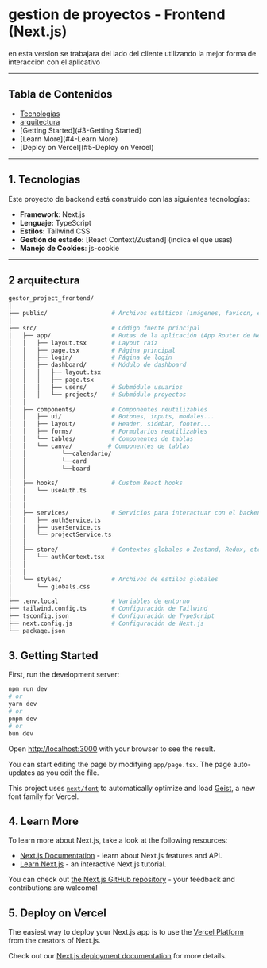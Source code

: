 # gestion de proyectos - Frontend (Next.js)

en esta version se trabajara del lado del cliente utilizando la mejor forma de interaccion con el aplicativo

---

## Tabla de Contenidos

- [Tecnologías](#1-tecnologías)
- [arquitectura](#2-arquitectura)
- [Getting Started](#3-Getting Started)
- [Learn More](#4-Learn More)
- [Deploy on Vercel](#5-Deploy on Vercel)

---

## 1. Tecnologías

Este proyecto de backend está construido con las siguientes tecnologías:

- **Framework**: Next.js
- **Lenguaje:** TypeScript
- **Estilos:** Tailwind CSS
- **Gestión de estado:** [React Context/Zustand] (indica el que usas)
- **Manejo de Cookies**: js-cookie

---

## 2 arquitectura
```bash
gestor_project_frontend/
│
├── public/                  # Archivos estáticos (imágenes, favicon, etc.)
│
├── src/                     # Código fuente principal
│   ├── app/                 # Rutas de la aplicación (App Router de Next.js 13+)
│   │   ├── layout.tsx       # Layout raíz
│   │   ├── page.tsx         # Página principal
│   │   ├── login/           # Página de login
│   │   ├── dashboard/       # Módulo de dashboard
│   │   │   ├── layout.tsx
│   │   │   ├── page.tsx
│   │   │   ├── users/       # Submódulo usuarios
│   │   │   └── projects/    # Submódulo proyectos
│   │
│   ├── components/          # Componentes reutilizables
│   │   ├── ui/              # Botones, inputs, modales...
│   │   ├── layout/          # Header, sidebar, footer...
│   │   ├── forms/           # Formularios reutilizables
│   │   └── tables/          # Componentes de tablas
│   │   └── canva/          # Componentes de tablas
│   │          └──calendario/
│   │          └──card
│   │          └──board
│   │
│   ├── hooks/               # Custom React hooks
│   │   └── useAuth.ts
│   │
│   │
│   ├── services/            # Servicios para interactuar con el backend (users, projects, auth)
│   │   ├── authService.ts
│   │   ├── userService.ts
│   │   └── projectService.ts
│   │
│   ├── store/               # Contextos globales o Zustand, Redux, etc.
│   │   └── authContext.tsx
│   │
│   │
│   └── styles/              # Archivos de estilos globales
│       └── globals.css
│
├── .env.local               # Variables de entorno
├── tailwind.config.ts       # Configuración de Tailwind
├── tsconfig.json            # Configuración de TypeScript
├── next.config.js           # Configuración de Next.js
└── package.json

```

## 3. Getting Started

First, run the development server:

```bash
npm run dev
# or
yarn dev
# or
pnpm dev
# or
bun dev
```

Open [http://localhost:3000](http://localhost:3000) with your browser to see the result.

You can start editing the page by modifying `app/page.tsx`. The page auto-updates as you edit the file.

This project uses [`next/font`](https://nextjs.org/docs/app/building-your-application/optimizing/fonts) to automatically optimize and load [Geist](https://vercel.com/font), a new font family for Vercel.

## 4. Learn More

To learn more about Next.js, take a look at the following resources:

- [Next.js Documentation](https://nextjs.org/docs) - learn about Next.js features and API.
- [Learn Next.js](https://nextjs.org/learn) - an interactive Next.js tutorial.

You can check out [the Next.js GitHub repository](https://github.com/vercel/next.js) - your feedback and contributions are welcome!

## 5. Deploy on Vercel

The easiest way to deploy your Next.js app is to use the [Vercel Platform](https://vercel.com/new?utm_medium=default-template&filter=next.js&utm_source=create-next-app&utm_campaign=create-next-app-readme) from the creators of Next.js.

Check out our [Next.js deployment documentation](https://nextjs.org/docs/app/building-your-application/deploying) for more details.
